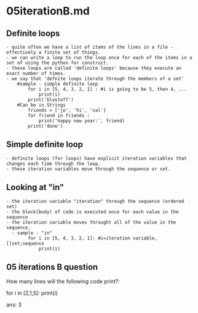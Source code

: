 # 05iterationB.md

## Definite loops

    - quite often we have a list of items of the lines in a file - effectively a finite set of things.
    - we can write a loop to run the loop once for each of the items in a set of using the python for construct. 
    - these loops are called 'definite loops' because they execute an exact number of times.
    - we say that 'defnite loops iterate through the members of a set'
        #sample - simple definite loop
            for i in [5, 4, 3, 2, 1] : #i is going to be 5, then 4, ...
                print(i)
            print('blastoff')
        #Can be in Strings
            friends = ['jo', 'hi', 'sal'] 
            for friend in friends :
                print('happy new year:', friend)
            print('done')

## Simple definite loop

    - definite loops (for loops) have explicit iteration variables that changes each time through the loop. 
    - these iteration variables move through the sequence or set.

## Looking at "in"

    - the iteration variable "iteration" through the sequence (ordered set)
    - the block(body) of code is executed once for each value in the sequence
    - the iteration variable moves throught all of the value in the sequence.
      - sample - "in"
            for i in [5, 4, 3, 2, 1]: #i=iteration variable, []set;sequence
                print(i)

## 05 iterations B question

How many lines will the following code print?:

for i in [2,1,5]:
    print(i)

ans: 3
